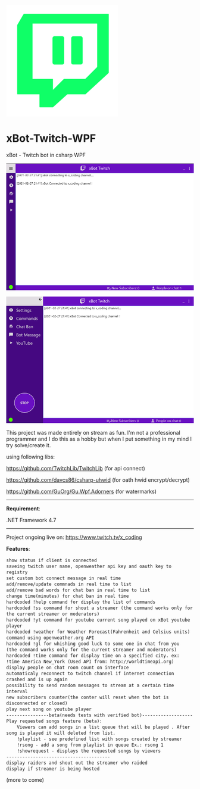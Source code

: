 ![alt text](https://github.com/0x78654C/xBot-Twitch-WPF/blob/main/xBot_WPF/l1.png?raw=true)

# xBot-Twitch-WPF
 
xBot - Twitch bot in csharp WPF



![alt text](https://github.com/0x78654C/xBot-Twitch-WPF/blob/main/xBot_WPF/t1.png?raw=true)

![alt text](https://github.com/0x78654C/xBot-Twitch-WPF/blob/main/xBot_WPF/t2.png?raw=true)


This project was made entirely on stream as fun. I'm not a professional programmer and I do this as a hobby but when I put something in my mind I try solve/create it.

using following libs:

https://github.com/TwitchLib/TwitchLib (for api connect)

https://github.com/davcs86/csharp-uhwid (for oath hwid encrypt/decrypt)

https://github.com/GuOrg/Gu.Wpf.Adorners (for watermarks)
_____________________________________________________

**Requirement**: 

.NET Framework 4.7

_____________________________________________________


Project ongoing live on: https://www.twitch.tv/x_coding

**Features**:

    show status if client is connected
    saveing twitch user name, openweather api key and oauth key to registry
    set custom bot connect message in real time
    add/remove/update commnads in real time to list
    add/remove bad words for chat ban in real time to list
    change time(minutes) for chat ban in real time
    hardcoded !help command for display the list of commands
    hardcoded !ss command for shout a streamer (the command works only for the current streamer or moderators)
    hardcoded !yt command for youtube current song played on xBot youtube player
    hardcoded !weather for Weather Forecast(Fahrenheit and Celsius units) command using openweather.org API
    hardcoded !gl for whishing good luck to some one in chat from you  (the command works only for the current streamer and moderators)
    hardcoded !time command for display time on a specified city. ex: !time America New_York (Used API from: http://worldtimeapi.org) 
    display people on chat room count on interface
    automaticaly reconnect to twitch channel if internet connection crashed and is up again 
    possibility to send random messages to stream at a certain time interval
    new subscribers counter(the conter will reset when the bot is disconnected or closed)
	play next song on youtube player
	----------------beta(needs tests with verified bot)-------------------
	Play requested songs feature (beta):
		Viewers can add songs in a list queue that will be played . After song is played it will deleted from list.
		!playlist - see predefined list with songs created by streamer
		!rsong - add a song from playlist in queue Ex.: rsong 1
		!showrequest - displays the requested songs by viewers
	---------------------------------------	
    display raiders and shout out the streamer who raided
    display if streamer is being hosted


(more to come)
